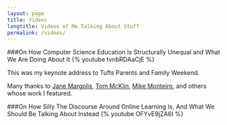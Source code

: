 ```yaml
---
layout: page
title: Videos
longtitle: Videos of Me Talking About Stuff
permalink: /videos/
---
```


###On How Computer Science Education Is Structurally Unequal and What We Are Doing About It
{% youtube tvnbRDAaCjE %}

This was my keynote address to Tufts Parents and Family Weekend.

Many thanks to <a href="http://gseis.ucla.edu/directory/jane-margolis/">Jane Margolis</a>, <a href="http://www.thefindingsgroup.com/The_Findings_Group,_LLC/Tom.html">Tom McKlin</a>, <a href="http://vimeo.com/68470326">Mike Monteiro</a>, and others whose work I featured.


###On How Silly The Discourse Around Online Learning Is, And What We Should Be Talking About Instead
{% youtube OFYvE9jZA6I %}
